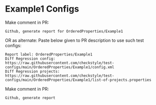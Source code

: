 # Example1 Configs
Make comment in PR:
```
Github, generate report for OrderedProperties/Example1
```
OR as alternate:
Paste below given to PR description to use such test configs:
```
Report label: OrderedProperties/Example1
Diff Regression config: https://raw.githubusercontent.com/checkstyle/test-configs/main/OrderedProperties/Example1/config.xml
Diff Regression projects: https://raw.githubusercontent.com/checkstyle/test-configs/main/OrderedProperties/Example1/list-of-projects.properties
```
Make comment in PR:
```
Github, generate report
```
